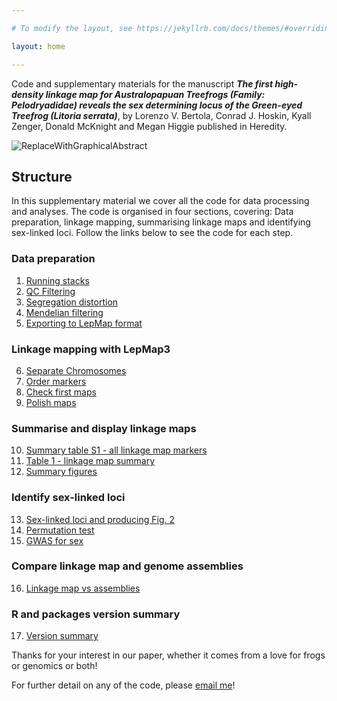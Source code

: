 ```yaml
---

# To modify the layout, see https://jekyllrb.com/docs/themes/#overriding-theme-defaults

layout: home

---
```


Code and supplementary materials for the manuscript ***The first high-density linkage map for Australopapuan Treefrogs (Family: Pelodryadidae) reveals the sex determining locus of the Green-eyed Treefrog (Litoria serrata)***,
by Lorenzo V. Bertola, Conrad J. Hoskin, Kyall Zenger, Donald McKnight and Megan Higgie
published in Heredity.

![ReplaceWithGraphicalAbstract](CuteFrog.png)

## Structure

In this supplementary material we cover all the code for data processing and analyses. The code is organised in four sections, covering: Data preparation, linkage mapping, summarising linkage maps and identifying sex-linked loci. Follow the links below to see the code for each step.

### Data preparation

1. [Running stacks](1_DataPrep_Stacks.html)
2. [QC Filtering](2_DataPrep_QCFiltering.html)
3. [Segregation distortion](3_DataPrep_SegregationDistortion.html)
4. [Mendelian filtering](4_DataPrep_MendelianFiltering.html)
5. [Exporting to LepMap format](5_DataPrep_ExportingToMappingFormats.html)

### Linkage mapping with LepMap3

6. [Separate Chromosomes](6_LepMap3_SeparateChromosomes.html)
7. [Order markers](7_LepMap3_OrderMarkers.html)
8. [Check first maps](8_LepMap3_CheckMaps.html)
9. [Polish maps](9_LepMap3_PolishMaps.html)

### Summarise and display linkage maps

10. [Summary table S1 - all linkage map markers](10_Summary_SuppTable1.html)
11. [Table 1 - linkage map summary](11_Summary_Table1.html)
12. [Summary figures](12_Summary_Figures.html)

### Identify sex-linked loci

13. [Sex-linked loci and producing Fig. 2](13_SexLinkedLoci.html)
14. [Permutation test](14_SexLinkedLoci_PermutationTest.html)
15. [GWAS for sex](15_SexLinkedLoci_GWAS.html)

### Compare linkage map and genome assemblies

16. [Linkage map vs assemblies](16_MapsVersusGenomes.html)

### R and packages version summary

17. [Version summary](17_PackageVersionSummary.html)

Thanks for your interest in our paper, whether it comes from a love for frogs or genomics or both!

For further detail on any of the code, please [email me](mailto:lorenzo.bertola@my.jcu.edu.au)!
